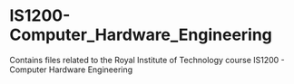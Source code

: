 # IS1200-Computer_Hardware_Engineering
Contains files related to the Royal Institute of Technology course IS1200 - Computer Hardware Engineering
